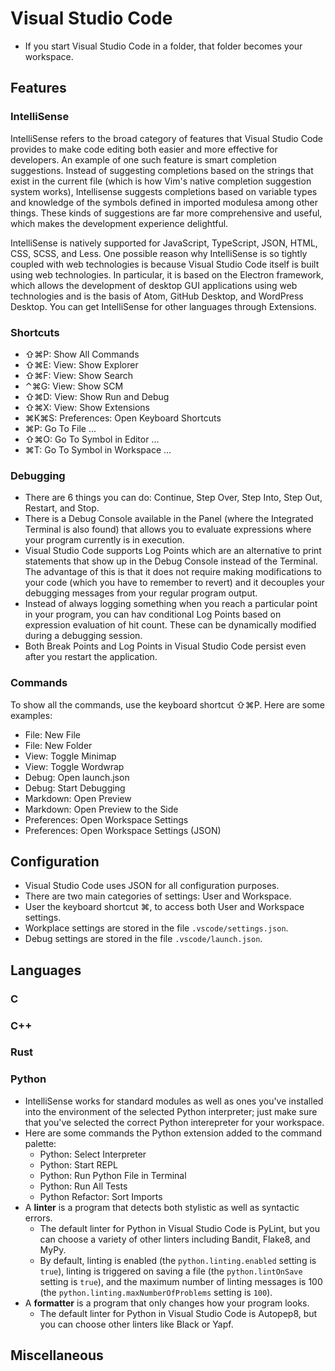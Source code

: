 # Visual Studio Code

- If you start Visual Studio Code in a folder, that folder becomes your workspace.

## Features

### IntelliSense

IntelliSense refers to the broad category of features that Visual Studio Code provides to make code editing both easier and more effective for developers. An example of one such feature is smart completion suggestions. Instead of suggesting completions based on the strings that exist in the current file (which is how Vim's native completion suggestion system works), Intellisense suggests completions based on variable types and knowledge of the symbols defined in imported modulesa among other things. These kinds of suggestions are far more comprehensive and useful, which makes the development experience delightful.

IntelliSense is natively supported for JavaScript, TypeScript, JSON, HTML, CSS, SCSS, and Less. One possible reason why IntelliSense is so tightly coupled with web technologies is because Visual Studio Code itself is built using web technologies. In particular, it is based on the Electron framework, which allows the development of desktop GUI applications using web technologies and is the basis of Atom, GitHub Desktop, and WordPress Desktop. You can get IntelliSense for other languages through Extensions.

### Shortcuts

- ⇧⌘P: Show All Commands
- ⇧⌘E: View: Show Explorer
- ⇧⌘F: View: Show Search
- ⌃⌘G: View: Show SCM
- ⇧⌘D: View: Show Run and Debug
- ⇧⌘X: View: Show Extensions
- ⌘K⌘S: Preferences: Open Keyboard Shortcuts
- ⌘P: Go To File ...
- ⇧⌘O: Go To Symbol in Editor ...
- ⌘T: Go To Symbol in Workspace ...

### Debugging

- There are 6 things you can do: Continue, Step Over, Step Into, Step Out, Restart, and Stop.
- There is a Debug Console available in the Panel (where the Integrated Terminal is also found) that allows you to evaluate expressions where your program currently is in execution.
- Visual Studio Code supports Log Points which are an alternative to print statements that show up in the Debug Console instead of the Terminal. The advantage of this is that it does not require making modifications to your code (which you have to remember to revert) and it decouples your debugging messages from your regular program output.
- Instead of always logging something when you reach a particular point in your program, you can hav conditional Log Points based on expression evaluation of hit count. These can be dynamically modified during a debugging session.
- Both Break Points and Log Points in Visual Studio Code persist even after you restart the application.

### Commands

To show all the commands, use the keyboard shortcut ⇧⌘P. Here are some examples:

- File: New File
- File: New Folder
- View: Toggle Minimap
- View: Toggle Wordwrap
- Debug: Open launch.json
- Debug: Start Debugging
- Markdown: Open Preview
- Markdown: Open Preview to the Side
- Preferences: Open Workspace Settings
- Preferences: Open Workspace Settings (JSON)

## Configuration

- Visual Studio Code uses JSON for all configuration purposes.
- There are two main categories of settings: User and Workspace.
- User the keyboard shortcut ⌘, to access both User and Workspace settings.
- Workplace settings are stored in the file `.vscode/settings.json`.
- Debug settings are stored in the file `.vscode/launch.json`.

## Languages

### C

### C++

### Rust

### Python

- IntelliSense works for standard modules as well as ones you've installed into the environment of the selected Python interpreter; just make sure that you've selected the correct Python interepreter for your workspace.
- Here are some commands the Python extension added to the command palette:
    - Python: Select Interpreter
    - Python: Start REPL
    - Python: Run Python File in Terminal
    - Python: Run All Tests
    - Python Refactor: Sort Imports
- A **linter** is a program that detects both stylistic as well as syntactic errors.
    - The default linter for Python in Visual Studio Code is PyLint, but you can choose a variety of other linters including Bandit, Flake8, and MyPy.
    - By default, linting is enabled (the `python.linting.enabled` setting is `true`), linting is triggered on saving a file (the `python.lintOnSave` setting is `true`), and the maximum number of linting messages is 100 (the `python.linting.maxNumberOfProblems` setting is `100`).
- A **formatter** is a program that only changes how your program looks.
    - The default linter for Python in Visual Studio Code is Autopep8, but you can choose other linters like Black or Yapf.

## Miscellaneous

